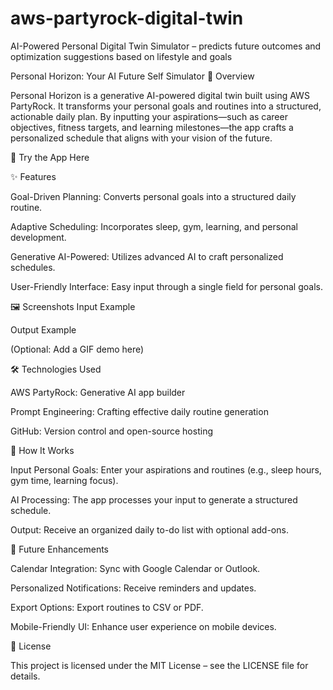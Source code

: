 # aws-partyrock-digital-twin
AI-Powered Personal Digital Twin Simulator – predicts future outcomes and optimization suggestions based on lifestyle and goals

Personal Horizon: Your AI Future Self Simulator
📌 Overview

Personal Horizon is a generative AI-powered digital twin built using AWS PartyRock. It transforms your personal goals and routines into a structured, actionable daily plan. By inputting your aspirations—such as career objectives, fitness targets, and learning milestones—the app crafts a personalized schedule that aligns with your vision of the future.

🔗 Try the App Here

✨ Features

Goal-Driven Planning: Converts personal goals into a structured daily routine.

Adaptive Scheduling: Incorporates sleep, gym, learning, and personal development.

Generative AI-Powered: Utilizes advanced AI to craft personalized schedules.

User-Friendly Interface: Easy input through a single field for personal goals.

🖼️ Screenshots
Input Example

Output Example

(Optional: Add a GIF demo here)

🛠️ Technologies Used

AWS PartyRock: Generative AI app builder

Prompt Engineering: Crafting effective daily routine generation

GitHub: Version control and open-source hosting

📖 How It Works

Input Personal Goals: Enter your aspirations and routines (e.g., sleep hours, gym time, learning focus).

AI Processing: The app processes your input to generate a structured schedule.

Output: Receive an organized daily to-do list with optional add-ons.

🌱 Future Enhancements

Calendar Integration: Sync with Google Calendar or Outlook.

Personalized Notifications: Receive reminders and updates.

Export Options: Export routines to CSV or PDF.

Mobile-Friendly UI: Enhance user experience on mobile devices.

📄 License

This project is licensed under the MIT License – see the LICENSE
 file for details.